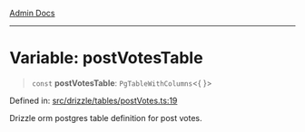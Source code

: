 [Admin Docs](/)

***

# Variable: postVotesTable

> `const` **postVotesTable**: `PgTableWithColumns`\<\{ \}\>

Defined in: [src/drizzle/tables/postVotes.ts:19](https://github.com/gautam-divyanshu/talawa-api/blob/84910820371ade6fdca33545b3a0fc1e929731b2/src/drizzle/tables/postVotes.ts#L19)

Drizzle orm postgres table definition for post votes.
